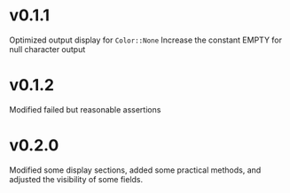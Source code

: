 # v0.1.1
Optimized output display for `Color::None`
Increase the constant EMPTY for null character output

# v0.1.2
Modified failed but reasonable assertions

# v0.2.0
Modified some display sections, added some practical methods, and adjusted the visibility of some fields.

